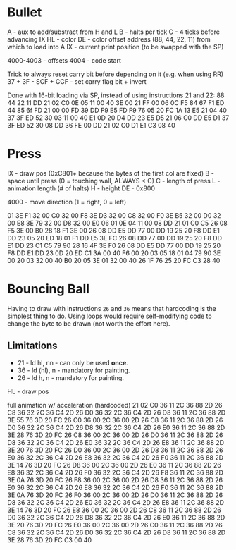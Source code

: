 # Bullet

A - aux to add/substract from H and L
B - halts per tick
C - 4 ticks before advancing IX
HL - color
DE - color offset address (88, 44, 22, 11) from which to load into A
IX - current print position (to be swapped with the SP)

4000-4003 - offsets
4004 - code start

Trick to always reset carry bit before depending on it (e.g. when using RR)
37 + 3F - SCF + CCF - set carry flag bit + invert

Done with 16-bit loading via SP, instead of using instructions 21 and 22:
88 44 22 11 DD 21 02 C0 0E 05 11 00 40 3E 00 21 FF 00 06 0C F5 84 67 F1 ED 44 85 6f FD 21 00 00 FD 39 DD F9 E5 FD F9 76 05 20 FC 1A 13 E5 21 04 40 37 3F ED 52 30 03 11 00 40 E1 0D 20 D4 DD 23 E5 D5 21 06 C0 DD E5 D1 37 3F ED 52 30 08 DD 36 FE 00 DD 21 02 C0 D1 E1 C3 08 40

# Press

IX - draw pos (0xC801+ because the bytes of the first col are fixed)
B - space until press (0 = touching wall, ALWAYS < C)
C - length of press
L - animation length (# of halts)
H - height
DE - 0x800

4000 - move direction (1 = right, 0 = left)

01 3E F1 32 00 C0 32 00 F8 3E D3 32 00 C8 32 00 F0 3E B5 32 00 D0 32 00 E8 3E 79 32 00 D8 32 00 E0 06 01 0E 04 11 00 08 DD 21 01 C0 C5 26 08 F5 3E 00 B0 28 18 F1 3E 00 26 08 DD E5 DD 77 00 DD 19 25 20 F8 DD E1 DD 23 05 20 ED 18 01 F1 DD E5 3E FC 26 08 DD 77 00 DD 19 25 20 F8 DD E1 DD 23 C1 C5 79 90 28 16 4F 3E F0 26 08 DD E5 DD 77 00 DD 19 25 20 F8 DD E1 DD 23 0D 20 ED C1 3A 00 40 F6 00 20 03 05 18 01 04 79 90 3E 00 20 03 32 00 40 B0 20 05 3E 01 32 00 40 26 1F 76 25 20 FC C3 28 40

# Bouncing Ball

Having to draw with instructions `26` and `36` means that hardcoding is the simplest thing to do. Using loops would require self-modifying code to change the byte to be drawn (not worth the effort here).

## Limitations

- 21 - ld hl, nn  - can only be used **once**.
- 36 - ld (hl), n - mandatory for painting.
- 26 - ld h, n    - mandatory for painting.

HL - draw pos

full animation w/ acceleration (hardcoded)
21 02 C0 36 11 2C 36 88 2D 26 C8 36 32 2C 36 C4 2D 26 D0 36 32 2C 36 C4 2D 26 D8 36 11 2C 36 88 2D 3E 55 76 3D 20 FC 26 C0 36 00 2C 36 00 2D 26 C8 36 11 2C 36 88 2D 26 D0 36 32 2C 36 C4 2D 26 D8 36 32 2C 36 C4 2D 26 E0 36 11 2C 36 88 2D 3E 28 76 3D 20 FC 26 C8 36 00 2C 36 00 2D 26 D0 36 11 2C 36 88 2D 26 D8 36 32 2C 36 C4 2D 26 E0 36 32 2C 36 C4 2D 26 E8 36 11 2C 36 88 2D 3E 20 76 3D 20 FC 26 D0 36 00 2C 36 00 2D 26 D8 36 11 2C 36 88 2D 26 E0 36 32 2C 36 C4 2D 26 E8 36 32 2C 36 C4 2D 26 F0 36 11 2C 36 88 2D 3E 14 76 3D 20 FC 26 D8 36 00 2C 36 00 2D 26 E0 36 11 2C 36 88 2D 26 E8 36 32 2C 36 C4 2D 26 F0 36 32 2C 36 C4 2D 26 F8 36 11 2C 36 88 2D 3E 0A 76 3D 20 FC 26 F8 36 00 2C 36 00 2D 26 D8 36 11 2C 36 88 2D 26 E0 36 32 2C 36 C4 2D 26 E8 36 32 2C 36 C4 2D 26 F0 36 11 2C 36 88 2D 3E 0A 76 3D 20 FC 26 F0 36 00 2C 36 00 2D 26 D0 36 11 2C 36 88 2D 26 D8 36 32 2C 36 C4 2D 26 E0 36 32 2C 36 C4 2D 26 E8 36 11 2C 36 88 2D 3E 14 76 3D 20 FC 26 E8 36 00 2C 36 00 2D 26 C8 36 11 2C 36 88 2D 26 D0 36 32 2C 36 C4 2D 26 D8 36 32 2C 36 C4 2D 26 E0 36 11 2C 36 88 2D 3E 20 76 3D 20 FC 26 E0 36 00 2C 36 00 2D 26 C0 36 11 2C 36 88 2D 26 C8 36 32 2C 36 C4 2D 26 D0 36 32 2C 36 C4 2D 26 D8 36 11 2C 36 88 2D 3E 28 76 3D 20 FC C3 00 40
